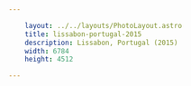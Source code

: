 ```yaml
---

    layout: ../../layouts/PhotoLayout.astro
    title: lissabon-portugal-2015
    description: Lissabon, Portugal (2015)
    width: 6784
    height: 4512

---
```

